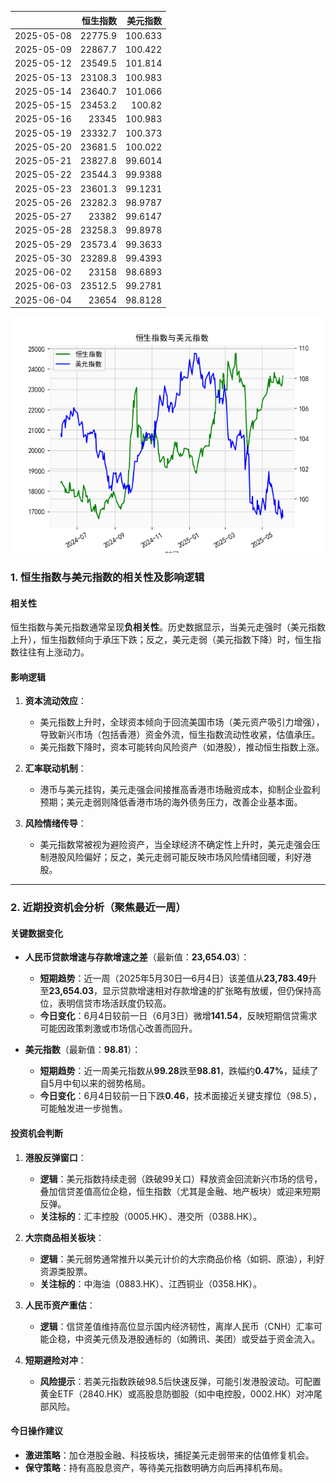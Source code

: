 |            |   恒生指数 |   美元指数 |
|:-----------|-----------:|-----------:|
| 2025-05-08 |    22775.9 |   100.633  |
| 2025-05-09 |    22867.7 |   100.422  |
| 2025-05-12 |    23549.5 |   101.814  |
| 2025-05-13 |    23108.3 |   100.983  |
| 2025-05-14 |    23640.7 |   101.066  |
| 2025-05-15 |    23453.2 |   100.82   |
| 2025-05-16 |    23345   |   100.983  |
| 2025-05-19 |    23332.7 |   100.373  |
| 2025-05-20 |    23681.5 |   100.022  |
| 2025-05-21 |    23827.8 |    99.6014 |
| 2025-05-22 |    23544.3 |    99.9388 |
| 2025-05-23 |    23601.3 |    99.1231 |
| 2025-05-26 |    23282.3 |    98.9787 |
| 2025-05-27 |    23382   |    99.6147 |
| 2025-05-28 |    23258.3 |    99.8978 |
| 2025-05-29 |    23573.4 |    99.3633 |
| 2025-05-30 |    23289.8 |    99.4393 |
| 2025-06-02 |    23158   |    98.6893 |
| 2025-06-03 |    23512.5 |    99.2781 |
| 2025-06-04 |    23654   |    98.8128 |

![图](RSI_USDX.png)



### 1. 恒生指数与美元指数的相关性及影响逻辑

#### 相关性
恒生指数与美元指数通常呈现**负相关性**。历史数据显示，当美元走强时（美元指数上升），恒生指数倾向于承压下跌；反之，美元走弱（美元指数下降）时，恒生指数往往有上涨动力。

#### 影响逻辑
1. **资本流动效应**：
   - 美元指数上升时，全球资本倾向于回流美国市场（美元资产吸引力增强），导致新兴市场（包括香港）资金外流，恒生指数流动性收紧，估值承压。
   - 美元指数下降时，资本可能转向风险资产（如港股），推动恒生指数上涨。

2. **汇率联动机制**：
   - 港币与美元挂钩，美元走强会间接推高香港市场融资成本，抑制企业盈利预期；美元走弱则降低香港市场的海外债务压力，改善企业基本面。

3. **风险情绪传导**：
   - 美元指数常被视为避险资产，当全球经济不确定性上升时，美元走强会压制港股风险偏好；反之，美元走弱可能反映市场风险情绪回暖，利好港股。

---

### 2. 近期投资机会分析（聚焦最近一周）

#### 关键数据变化
- **人民币贷款增速与存款增速之差**（最新值：**23,654.03**）：
  - **短期趋势**：近一周（2025年5月30日—6月4日）该差值从**23,783.49**升至**23,654.03**，显示贷款增速相对存款增速的扩张略有放缓，但仍保持高位，表明信贷市场活跃度仍较高。
  - **今日变化**：6月4日较前一日（6月3日）微增**141.54**，反映短期信贷需求可能因政策刺激或市场信心改善而回升。

- **美元指数**（最新值：**98.81**）：
  - **短期趋势**：近一周美元指数从**99.28**跌至**98.81**，跌幅约**0.47%**，延续了自5月中旬以来的弱势格局。
  - **今日变化**：6月4日较前一日下跌**0.46**，技术面接近关键支撑位（98.5），可能触发进一步抛售。

#### 投资机会判断
1. **港股反弹窗口**：
   - **逻辑**：美元指数持续走弱（跌破99关口）释放资金回流新兴市场的信号，叠加信贷差值高位企稳，恒生指数（尤其是金融、地产板块）或迎来短期反弹。
   - **关注标的**：汇丰控股（0005.HK）、港交所（0388.HK）。

2. **大宗商品相关板块**：
   - **逻辑**：美元弱势通常推升以美元计价的大宗商品价格（如铜、原油），利好资源类股票。
   - **关注标的**：中海油（0883.HK）、江西铜业（0358.HK）。

3. **人民币资产重估**：
   - **逻辑**：信贷差值维持高位显示国内经济韧性，离岸人民币（CNH）汇率可能企稳，中资美元债及港股通标的（如腾讯、美团）或受益于资金流入。

4. **短期避险对冲**：
   - **风险提示**：若美元指数跌破98.5后快速反弹，可能引发港股波动。可配置黄金ETF（2840.HK）或高股息防御股（如中电控股，0002.HK）对冲尾部风险。

#### 今日操作建议
- **激进策略**：加仓港股金融、科技板块，捕捉美元走弱带来的估值修复机会。
- **保守策略**：持有高股息资产，等待美元指数明确方向后再择机布局。